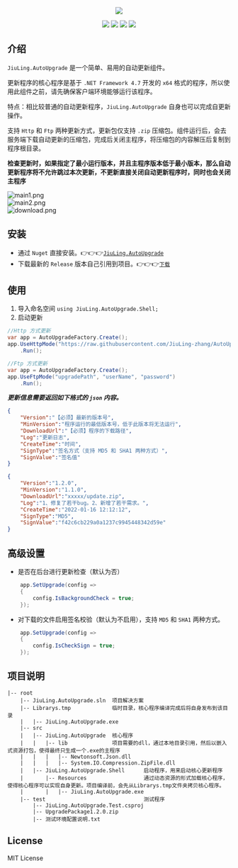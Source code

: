 <p align="center">
<a href="https://github.com/JiuLing-zhang/JiuLing.AutoUpgrade" target="_blank"><img src="https://s2.loli.net/2022/03/06/CG8X5AOwfFRInSa.png" ></a>
</p>

<div align="center">

![](https://img.shields.io/github/license/JiuLing-zhang/JiuLing.AutoUpgrade)
![](https://img.shields.io/github/workflow/status/JiuLing-zhang/JiuLing.AutoUpgrade/Build)
[![](https://img.shields.io/nuget/v/JiuLing.AutoUpgrade)](https://www.nuget.org/packages/JiuLing.AutoUpgrade)
[![](https://img.shields.io/github/v/release/JiuLing-zhang/JiuLing.AutoUpgrade)](https://github.com/JiuLing-zhang/JiuLing.AutoUpgrade/releases)

</div>


## 介绍
`JiuLing.AutoUpgrade` 是一个简单、易用的自动更新组件。  

更新程序的核心程序是基于 `.NET Framework 4.7` 开发的 `x64` 格式的程序，所以使用此组件之前，请先确保客户端环境能够运行该程序。  

特点：相比较普通的自动更新程序，`JiuLing.AutoUpgrade` 自身也可以完成自更新操作。

支持 `Http` 和 `Ftp` 两种更新方式，更新包仅支持 `.zip` 压缩包。组件运行后，会去服务端下载自动更新的压缩包，完成后关闭主程序，将压缩包的内容解压后复制到程序根目录。  

**检查更新时，如果指定了最小运行版本，并且主程序版本低于最小版本，那么自动更新程序将不允许跳过本次更新，不更新直接关闭自动更新程序时，同时也会关闭主程序**  

![main1.png](https://s2.loli.net/2022/01/21/CoOMVHLTvQAPu5X.png)  
![main2.png](https://s2.loli.net/2022/01/21/xC6jka4vGdgptTq.png)  
![download.png](https://s2.loli.net/2022/01/21/94nGMBNJpQUzYTR.png)  

## 安装  
* 通过 `Nuget` 直接安装。👉👉👉[`JiuLing.AutoUpgrade`](https://www.nuget.org/packages/JiuLing.AutoUpgrade)  
* 下载最新的 `Release` 版本自己引用到项目。👉👉👉[`下载`](https://github.com/JiuLing-zhang/JiuLing.AutoUpgrade/releases)  

## 使用  
1. 导入命名空间 `using JiuLing.AutoUpgrade.Shell;`
2. 启动更新
```C#
//Http 方式更新
var app = AutoUpgradeFactory.Create();
app.UseHttpMode("https://raw.githubusercontent.com/JiuLing-zhang/AutoUpgrade/main/test/AppInfo.json")
    .Run();

//Ftp 方式更新
var app = AutoUpgradeFactory.Create();
app.UseFtpMode("upgradePath", "userName", "password")
    .Run();
```
***更新信息需要返回如下格式的 `json` 内容。***  
```json
{
    "Version":"【必须】最新的版本号",
    "MinVersion":"程序运行的最低版本号，低于此版本将无法运行",
    "DownloadUrl":"【必须】程序的下载路径",
    "Log":"更新日志",
    "CreateTime":"时间",
    "SignType":"签名方式（支持 MD5 和 SHA1 两种方式）",
    "SignValue":"签名值"
}
```
```json
{
    "Version":"1.2.0",
    "MinVersion":"1.1.0",
    "DownloadUrl":"xxxxx/update.zip",
    "Log":"1、修复了若干bug。2、新增了若干需求。",
    "CreateTime":"2022-01-16 12:12:12",
    "SignType":"MD5",
    "SignValue":"f42c6cb229a0a1237c9945448342d59e"
}
```

## 高级设置  
* 是否在后台进行更新检查（默认为否）    

```C#
    app.SetUpgrade(config =>
    {
        config.IsBackgroundCheck = true;
    });
```

* 对下载的文件启用签名校验（默认为不启用），支持 `MD5` 和 `SHA1` 两种方式。  

```C#
    app.SetUpgrade(config =>
    {
        config.IsCheckSign = true;
    });
```

## 项目说明  

```Text
|-- root  
    |-- JiuLing.AutoUpgrade.sln  项目解决方案  
    |-- Librarys.tmp             临时目录，核心程序编译完成后将自身发布到该目录  
    |   |-- JiuLing.AutoUpgrade.exe  
    |-- src  
    |   |-- JiuLing.AutoUpgrade  核心程序  
    |   |   |-- lib              项目需要的dll，通过本地目录引用，然后以嵌入式资源打包，使得最终只生成一个.exe的主程序  
    |   |   |   |-- Newtonsoft.Json.dll  
    |   |   |   |-- System.IO.Compression.ZipFile.dll  
    |   |-- JiuLing.AutoUpgrade.Shell      启动程序，用来启动核心更新程序  
    |       |-- Resources                  通过动态资源的形式加载核心程序，使得核心程序可以实现自身更新。项目编译前，会先从Librarys.tmp文件夹拷贝核心程序。    
    |       |   |-- JiuLing.AutoUpgrade.exe  
    |-- test                               测试程序
        |-- JiuLing.AutoUpgrade.Test.csproj  
        |-- UpgradePackage1.2.0.zip  
        |-- 测试环境配置说明.txt  
```

## License
MIT License